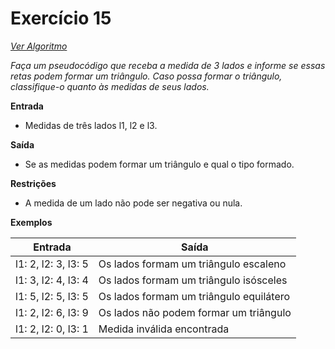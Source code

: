 # Exercício 15

[*Ver Algoritmo*](Algoritmo15.md)

*Faça um pseudocódigo que receba a medida de 3 lados e informe se essas retas podem formar um triângulo. Caso possa formar o triângulo, classifique-o quanto às medidas de seus lados.*

**Entrada**
- Medidas de três lados l1, l2 e l3.

**Saída**
- Se as medidas podem formar um triângulo e qual o tipo formado.

**Restrições**
- A medida de um lado não pode ser negativa ou nula.

**Exemplos**

| Entrada            | Saída                                   |
| ------------------ | ---------------------------------------|
| l1: 2, l2: 3, l3: 5| Os lados formam um triângulo escaleno  |
| l1: 3, l2: 4, l3: 4| Os lados formam um triângulo isósceles |
| l1: 5, l2: 5, l3: 5| Os lados formam um triângulo equilátero|
| l1: 2, l2: 6, l3: 9| Os lados não podem formar um triângulo |
| l1: 2, l2: 0, l3: 1| Medida inválida encontrada              |

